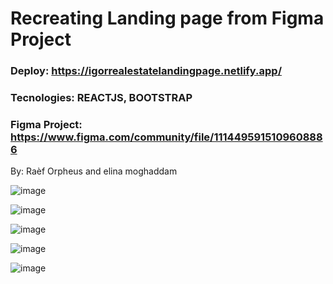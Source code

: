 # Recreating Landing page from Figma Project
  ### Deploy: https://igorrealestatelandingpage.netlify.app/
  
  ### Tecnologies: REACTJS, BOOTSTRAP
  
  ### Figma Project: https://www.figma.com/community/file/1114495915109608886
  By: Raèf Orpheus and elina moghaddam
  
  ![image]()

  ![image]()

  ![image]()

  ![image]()

  ![image]()
